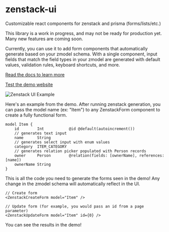 # zenstack-ui

Customizable react components for zenstack and prisma (forms/lists/etc.)

This library is a work in progress, and may not be ready for production yet. Many new features are coming soon.

Currently, you can use it to add form components that automatically generate based on your zmodel schema. With a single component, input fields that match the field types in your zmodel are generated with default values, validation rules, keyboard shortcuts, and more.

[Read the docs to learn more](https://kirankunigiri.notion.site/zenstack-ui-docs-13be451fa71180c7b446ea03eb6e02f6)

[Test the demo website](https://zenstack-ui-demo.kirankunigiri.com)

![Zenstack UI Example](https://i.imgur.com/XwkhmDe.png)

Here's an example from the demo. After running zenstack generation, you can pass the model name (ex: "Item") to any ZenstackForm component to create a fully functional form.

```prisma
model Item {
	id        Int           @id @default(autoincrement())
	// generates text input
	name      String
	// generates select input with enum values
	category  ITEM_CATEGORY
	// generates relation picker populated with Person records
	owner     Person        @relation(fields: [ownerName], references: [name])
	ownerName String
}
```

This is all the code you need to generate the forms seen in the demo! Any change in the zmodel schema will automatically reflect in the UI.

```tsx
// Create form
<ZenstackCreateForm model="Item" />

// Update form (for example, you would pass an id from a page parameter)
<ZenstackUpdateForm model="Item" id={0} />
```

You can see the results in the demo!
